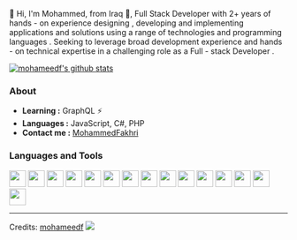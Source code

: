 👋 Hi, I'm Mohammed, from Iraq 🚀,
Full Stack Developer with 2+ years of hands - on experience designing , developing and implementing applications and solutions using a range of technologies and programming languages . Seeking to leverage broad development experience and hands - on technical expertise in a challenging role as a Full - stack Developer .

[![mohameedf's github stats](https://github-readme-stats.vercel.app/api?username=mohameedf&show_icons=true&count_private=true&show_icons=true&theme=react)](https://github.com/mohameedf)

### About

- **Learning :** GraphQL :zap:
- **Languages :** JavaScript, C#, PHP
- **Contact me :** [MohammedFakhri](https://www.linkedin.com/in/mohammed-fakhri-463054134/)

### Languages and Tools

<code><img height="30" src="https://upload.wikimedia.org/wikipedia/commons/thumb/d/d9/Node.js_logo.svg/1200px-Node.js_logo.svg.png"></code>
<code><img height="30" src="https://symbols.getvecta.com/stencil_89/36_nestjs.14658804d8.png"></code>
<code><img height="30" src="https://upload.wikimedia.org/wikipedia/commons/thumb/9/99/Unofficial_JavaScript_logo_2.svg/480px-Unofficial_JavaScript_logo_2.svg.png"></code>
<code><img height="30" src="https://upload.wikimedia.org/wikipedia/commons/thumb/4/4c/Typescript_logo_2020.svg/1200px-Typescript_logo_2020.svg.png"></code>
<code><img height="30" src="https://img.stackshare.io/service/7419/20165699.png"></code>
<code><img height="30" src="https://upload.wikimedia.org/wikipedia/commons/thumb/e/ee/.NET_Core_Logo.svg/1200px-.NET_Core_Logo.svg.png"></code>
<code><img height="30" src="https://iconape.com/wp-content/png_logo_vector/c-sharp-c-logo.png"></code>
<code><img height="30" src="https://www.freeiconspng.com/thumbs/sql-server-icon-png/sql-server-icon-png-1.png"></code>
<code><img height="30" src="https://upload.wikimedia.org/wikipedia/commons/thumb/2/29/Postgresql_elephant.svg/1200px-Postgresql_elephant.svg.png"></code>
<code><img height="30" src="https://upload.wikimedia.org/wikipedia/commons/thumb/a/a7/React-icon.svg/1280px-React-icon.svg.png"></code>
<code><img height="30" src="https://upload.wikimedia.org/wikipedia/commons/thumb/8/8e/Nextjs-logo.svg/800px-Nextjs-logo.svg.png"></code>
<code><img height="30" src="https://miro.medium.com/max/512/1*9U1toerFxB8aiFRreLxEUQ.png"></code>
<code><img height="30" src="https://upload.wikimedia.org/wikipedia/commons/thumb/3/36/Logo.min.svg/2560px-Logo.min.svg.png"></code>
<code><img height="30" src="https://download.logo.wine/logo/MySQL/MySQL-Logo.wine.png"></code>
<code><img height="30" src="https://upload.wikimedia.org/wikipedia/commons/f/f3/Visual_Studio_Code_0.10.1_icon.png"></code>

---

Credits: [mohameedf](https://github.com/mohameedf)
![](https://komarev.com/ghpvc/?username=mohameedf&style=flat)
